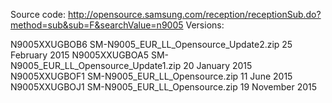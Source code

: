 Source code: http://opensource.samsung.com/reception/receptionSub.do?method=sub&sub=F&searchValue=n9005
Versions:

N9005XXUGBOB6 SM-N9005_EUR_LL_Opensource_Update2.zip 25 February 2015
N9005XXUGBOA5 SM-N9005_EUR_LL_Opensource_Update1.zip 20 January 2015
N9005XXUGBOF1 SM-N9005_EUR_LL_Opensource.zip         11 June 2015
N9005XXUGBOJ1 SM-N9005_EUR_LL_Opensource.zip         19 November 2015